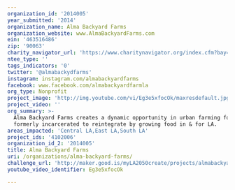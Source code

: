 ```yaml
---
organization_id: '2014005'
year_submitted: '2014'
organization_name: Alma Backyard Farms
organization_website: www.AlmaBackyardFarms.com
ein: '463516486'
zip: '90063'
charity_navigator_url: 'https://www.charitynavigator.org/index.cfm?bay=search.profile&ein=463516486'
ntee_type: ''
tags_indicators: '0'
twitter: '@almabackydfarms'
instagram: instagram.com/almabackyardfarms
facebook: www.facebook.com/almabackyardfarmla
org_type: Nonprofit
project_image: 'http://img.youtube.com/vi/Eg3e5xfocOk/maxresdefault.jpg'
project_video: ''
org_summary: >-
  Alma Backyard Farms creates a dynamic opportunity in urban farming for the
  formerly incarcerated to reintegrate by growing food in & for LA.
areas_impacted: 'Central LA,East LA,South LA'
project_ids: '4102006'
organization_id_2: '2014005'
title: Alma Backyard Farms
uri: /organizations/alma-backyard-farms/
challenge_url: 'http://maker.good.is/myLA2050create/projects/almabackyardfarms.html'
youtube_video_identifier: Eg3e5xfocOk

---
```

